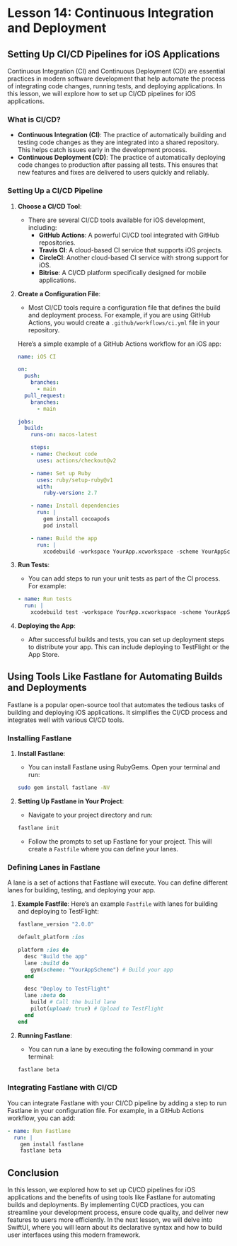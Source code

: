 # Lesson 14: Continuous Integration and Deployment

## Setting Up CI/CD Pipelines for iOS Applications

Continuous Integration (CI) and Continuous Deployment (CD) are essential practices in modern software development that help automate the process of integrating code changes, running tests, and deploying applications. In this lesson, we will explore how to set up CI/CD pipelines for iOS applications.

### What is CI/CD?

- **Continuous Integration (CI)**: The practice of automatically building and testing code changes as they are integrated into a shared repository. This helps catch issues early in the development process.
- **Continuous Deployment (CD)**: The practice of automatically deploying code changes to production after passing all tests. This ensures that new features and fixes are delivered to users quickly and reliably.

### Setting Up a CI/CD Pipeline

1. **Choose a CI/CD Tool**:
   - There are several CI/CD tools available for iOS development, including:
     - **GitHub Actions**: A powerful CI/CD tool integrated with GitHub repositories.
     - **Travis CI**: A cloud-based CI service that supports iOS projects.
     - **CircleCI**: Another cloud-based CI service with strong support for iOS.
     - **Bitrise**: A CI/CD platform specifically designed for mobile applications.

2. **Create a Configuration File**:
   - Most CI/CD tools require a configuration file that defines the build and deployment process. For example, if you are using GitHub Actions, you would create a `.github/workflows/ci.yml` file in your repository.

   Here’s a simple example of a GitHub Actions workflow for an iOS app:

   ```yaml
   name: iOS CI

   on:
     push:
       branches:
         - main
     pull_request:
       branches:
         - main

   jobs:
     build:
       runs-on: macos-latest

       steps:
       - name: Checkout code
         uses: actions/checkout@v2

       - name: Set up Ruby
         uses: ruby/setup-ruby@v1
         with:
           ruby-version: 2.7

       - name: Install dependencies
         run: |
           gem install cocoapods
           pod install

       - name: Build the app
         run: |
           xcodebuild -workspace YourApp.xcworkspace -scheme YourAppScheme -sdk iphonesimulator -configuration Debug build
   ```

3. **Run Tests**:
   - You can add steps to run your unit tests as part of the CI process. For example:
   ```yaml
   - name: Run tests
     run: |
       xcodebuild test -workspace YourApp.xcworkspace -scheme YourAppScheme -sdk iphonesimulator -destination 'platform=iOS Simulator,name=iPhone 12,OS=latest'
   ```

4. **Deploying the App**:
   - After successful builds and tests, you can set up deployment steps to distribute your app. This can include deploying to TestFlight or the App Store.

## Using Tools Like Fastlane for Automating Builds and Deployments

Fastlane is a popular open-source tool that automates the tedious tasks of building and deploying iOS applications. It simplifies the CI/CD process and integrates well with various CI/CD tools.

### Installing Fastlane

1. **Install Fastlane**:
   - You can install Fastlane using RubyGems. Open your terminal and run:
   ```bash
   sudo gem install fastlane -NV
   ```

2. **Setting Up Fastlane in Your Project**:
   - Navigate to your project directory and run:
   ```bash
   fastlane init
   ```
   - Follow the prompts to set up Fastlane for your project. This will create a `Fastfile` where you can define your lanes.

### Defining Lanes in Fastlane

A lane is a set of actions that Fastlane will execute. You can define different lanes for building, testing, and deploying your app.

1. **Example Fastfile**:
   Here’s an example `Fastfile` with lanes for building and deploying to TestFlight:

   ```ruby
   fastlane_version "2.0.0"

   default_platform :ios

   platform :ios do
     desc "Build the app"
     lane :build do
       gym(scheme: "YourAppScheme") # Build your app
     end

     desc "Deploy to TestFlight"
     lane :beta do
       build # Call the build lane
       pilot(upload: true) # Upload to TestFlight
     end
   end
   ```

2. **Running Fastlane**:
   - You can run a lane by executing the following command in your terminal:
   ```bash
   fastlane beta
   ```

### Integrating Fastlane with CI/CD

You can integrate Fastlane with your CI/CD pipeline by adding a step to run Fastlane in your configuration file. For example, in a GitHub Actions workflow, you can add:

```yaml
- name: Run Fastlane
  run: |
    gem install fastlane
    fastlane beta
```

## Conclusion

In this lesson, we explored how to set up CI/CD pipelines for iOS applications and the benefits of using tools like Fastlane for automating builds and deployments. By implementing CI/CD practices, you can streamline your development process, ensure code quality, and deliver new features to users more efficiently. In the next lesson, we will delve into SwiftUI, where you will learn about its declarative syntax and how to build user interfaces using this modern framework.